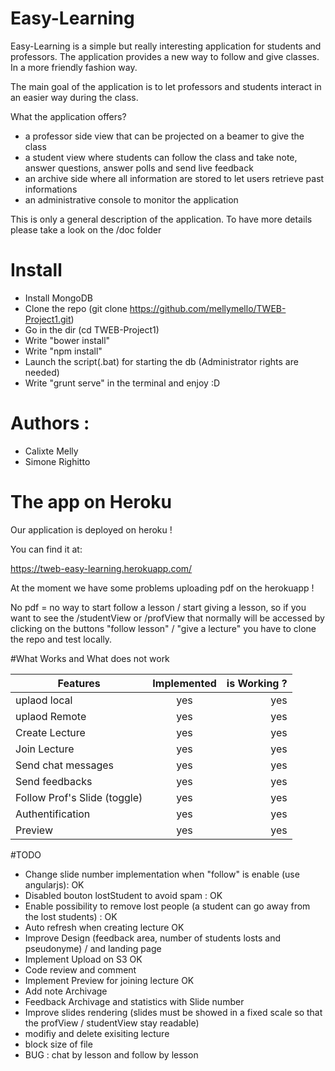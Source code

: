 Easy-Learning
=============

Easy-Learning is a simple but really interesting application for students and professors.
The application provides a new way to follow and give classes. In a more friendly fashion way.

The main goal of the application is to let professors and students interact in an easier way during the class.

What the application offers?

* a professor side view that can be projected on a beamer to give the class
* a student view where students can follow the class and take note, answer questions, answer polls and send live feedback
* an archive side where all information are stored to let users retrieve past informations
* an administrative console to monitor the application

This is only a general description of the application.
To have more details please take a look on the /doc folder

# Install
* Install MongoDB
* Clone the repo (git clone https://github.com/mellymello/TWEB-Project1.git)
* Go in the dir (cd TWEB-Project1)
* Write "bower install"
* Write "npm install"
* Launch the script(.bat) for starting the db (Administrator rights are needed)
* Write "grunt serve" in the terminal and enjoy :D

# Authors : 
 * Calixte Melly
 * Simone Righitto


# The app on Heroku

Our application is deployed on heroku !

You can find it at:

https://tweb-easy-learning.herokuapp.com/

At the moment we have some problems uploading pdf on the herokuapp ! 

No pdf = no way to start follow a lesson / start giving a lesson, so if you want to see the /studentView or /profView that normally will be accessed by clicking on the buttons "follow lesson" / "give a lecture" you have to clone the repo and test locally.

#What Works and What does not work

| Features      | Implemented   | is Working ?  |
| ------------- |:-------------:| -------------:|
| uplaod local  | yes           | yes           |
| uplaod Remote | yes           | yes            |
| Create Lecture| yes           | yes           |
| Join Lecture  | yes           | yes          |
| Send chat messages  | yes           | yes           |
| Send feedbacks  | yes           | yes        |
| Follow Prof's Slide (toggle)  | yes           | yes           |
| Authentification  | yes           | yes        |
| Preview        | yes          | yes       |


#TODO
* Change slide number implementation when "follow" is enable (use angularjs): OK
* Disabled bouton lostStudent to avoid spam : OK
* Enable possibility to remove lost people (a student can go away from the lost students) : OK
* Auto refresh when creating lecture OK
* Improve Design (feedback area, number of students losts and pseudonyme) / and landing page
* Implement Upload on S3 OK
* Code review and comment
* Implement Preview for joining lecture OK
* Add note Archivage
* Feedback Archivage and statistics with Slide number
* Improve slides rendering (slides must be showed in a fixed scale so that the profView / studentView stay readable)
* modifiy and delete exisiting lecture
* block size of file
* BUG : chat by lesson and follow by lesson



